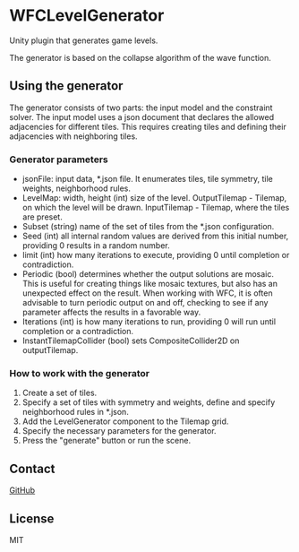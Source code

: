 # WFCLevelGenerator

Unity plugin that generates game levels.

The generator is based on the collapse algorithm of the wave function.

## Using the generator  

The generator consists of two parts: the input model and the constraint solver. The input model uses a json document that declares the allowed adjacencies for different tiles. This requires creating tiles and defining their adjacencies with neighboring tiles.

### Generator parameters

- jsonFile: input data, *.json file. It enumerates tiles, tile symmetry, tile weights, neighborhood rules.
- LevelMap: width, height (int) size of the level. OutputTilemap - Tilemap, on which the level will be drawn. InputTilemap - Tilemap, where the tiles are preset.
- Subset (string) name of the set of tiles from the *.json configuration.
- Seed (int) all internal random values are derived from this initial number, providing 0 results in a random number.
- limit (int) how many iterations to execute, providing 0 until completion or contradiction.
- Periodic (bool) determines whether the output solutions are mosaic. This is useful for creating things like mosaic textures, but also has an unexpected effect on the result. When working with WFC, it is often advisable to turn periodic output on and off, checking to see if any parameter affects the results in a favorable way.
- Iterations (int) is how many iterations to run, providing 0 will run until completion or a contradiction.
- InstantTilemapCollider (bool) sets CompositeCollider2D on outputTilemap.

### How to work with the generator

1. Create a set of tiles.
2. Specify a set of tiles with symmetry and weights, define and specify neighborhood rules in *.json.
3. Add the LevelGenerator component to the Tilemap grid.
4. Specify the necessary parameters for the generator.
5. Press the "generate" button or run the scene.

## Contact

[GitHub][git-repo-url]

## License

MIT

[git-repo-url]: <https://github.com/Alexandr-star/WFCLevelGenerator>